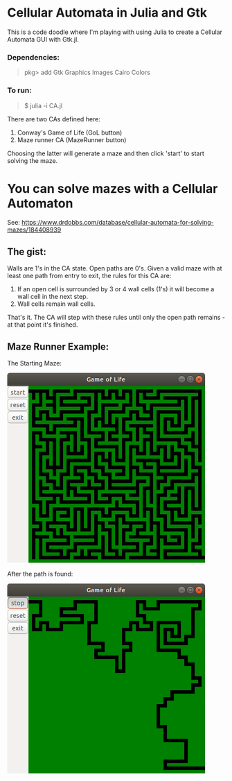 # Cellular Automata in Julia and Gtk

This is a code doodle where I'm playing with using Julia to create a Cellular Automata GUI with Gtk.jl. 

### Dependencies:

> pkg> add Gtk Graphics Images Cairo Colors

### To run:

> $  julia -i CA.jl

There are two CAs defined here: 

1. Conway's Game of Life (GoL button)
2. Maze runner CA (MazeRunner button)

Choosing the latter will generate a maze and then click 'start' to start solving the maze.

# You can solve mazes with a Cellular Automaton

See: https://www.drdobbs.com/database/cellular-automata-for-solving-mazes/184408939

## The gist:

   Walls are 1's in the CA state. Open paths are 0's. Given a valid maze with at least one path
   from entry to exit, the rules for this CA are:

   1. If an open cell is surrounded by 3 or 4 wall cells (1's) it will become a wall cell
      in the next step.
   2. Wall cells remain wall cells.

   That's it. The CA will step with these rules until only the open path remains - at that point it's finished.

## Maze Runner Example:

The Starting Maze:

![Alt text](./start_maze.png "Starting Maze")

After the path is found:

![Alt text](./end_maze.png "Ending Maze")


